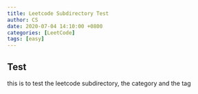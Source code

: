 ```yaml
---
title: Leetcode Subdirectory Test
author: CS
date: 2020-07-04 14:10:00 +0800
categories: [LeetCode]
tags: [easy]
---
```


## Test

this is to test the leetcode subdirectory, the category and the tag


